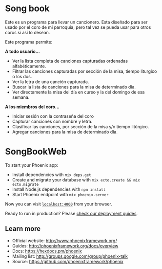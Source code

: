 # Song book

Este es un programa para llevar un cancionero. Esta diseñado para ser
usado por el coro de mi parroquia, pero tal vez se pueda usar para otros
coros si así lo desean.

Este programa permite:

**A todo usuario...**

* Ver la lista completa de canciones capturadas ordenadas
  alfabéticamente.
* Filtrar las canciones capturadas por sección de la misa, tiempo
  liturgico o los dos.
* Ver la letra de una canción capturada.
* Buscar la lista de canciones para la misa de determinado día.
* Ver directamente la misa del día en curso y la del domingo de esa
  semana.

**A los miembros del coro...**

* Iniciar sesión con la contraseña del coro 
* Capturar canciones con nombre y letra.
* Clasíficar las canciones, por sección de la misa y/o tiempo litúrgico.
* Agregar canciones para la misa de determinado día.

# SongBookWeb

To start your Phoenix app:

  * Install dependencies with `mix deps.get`
  * Create and migrate your database with `mix ecto.create && mix ecto.migrate`
  * Install Node.js dependencies with `npm install`
  * Start Phoenix endpoint with `mix phoenix.server`

Now you can visit [`localhost:4000`](http://localhost:4000) from your browser.

Ready to run in production? Please [check our deployment guides](http://www.phoenixframework.org/docs/deployment).

## Learn more

  * Official website: http://www.phoenixframework.org/
  * Guides: http://phoenixframework.org/docs/overview
  * Docs: https://hexdocs.pm/phoenix
  * Mailing list: http://groups.google.com/group/phoenix-talk
  * Source: https://github.com/phoenixframework/phoenix
